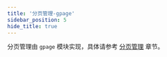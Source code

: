 ```yaml
---
title: '分页管理-gpage'
sidebar_position: 5
hide_title: true
---
```


分页管理由 `gpage` 模块实现，具体请参考 [分页管理](../../5-WEB服务开发/10-分页管理/10-分页管理.md) 章节。